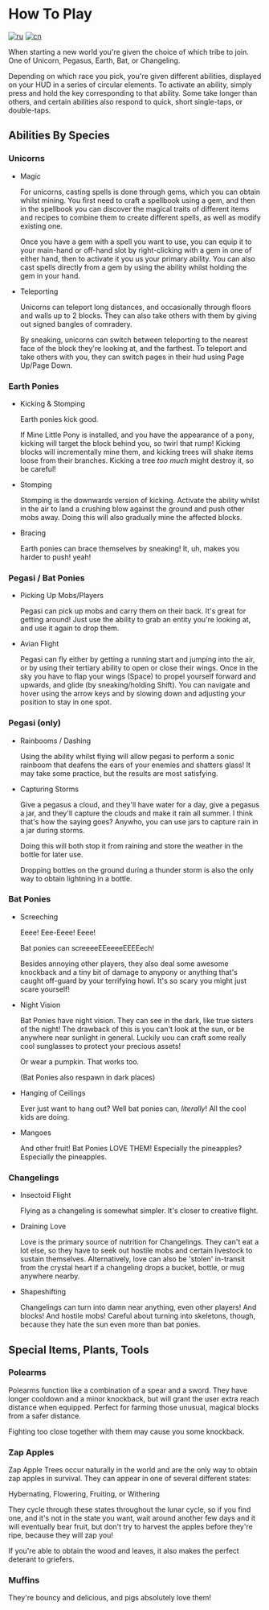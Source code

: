 # How To Play

[![ru](https://img.shields.io/badge/lang-ru-d52b1e.svg)](README_RU.md)
[![cn](https://img.shields.io/badge/lang-cn-de2910.svg)](README_CN.md)

When starting a new world you're given the choice of which tribe to join. One of Unicorn, Pegasus, Earth, Bat, or Changeling.

Depending on which race you pick, you're given different abilities, displayed on your HUD in a series of circular elements.
To activate an ability, simply press and hold the key corresponding to that ability. Some take longer than others, and certain abilities
also respond to quick, short single-taps, or double-taps.

## Abilities By Species

### Unicorns

 - Magic

   For unicorns, casting spells is done through gems, which you can obtain whilst mining. You first need to craft a spellbook using a gem, and then
   in the spellbook you can discover the magical traits of different items and recipes to combine them to create different spells, as well
   as modify existing one.

   Once you have a gem with a spell you want to use, you can equip it to your main-hand or off-hand slot by right-clicking with a gem in
   one of either hand, then to activate it you us your primary ability. You can also cast spells directly from a gem by using the ability
   whilst holding the gem in your hand.

 - Teleporting
   
   Unicorns can teleport long distances, and occasionally through floors and walls up to 2 blocks. They can also take others with them by giving out signed
   bangles of comradery.
   
   By sneaking, unicorns can switch between teleporting to the nearest face of the block they're looking at, and the farthest. To teleport and take others
   with you, they can switch pages in their hud using Page Up/Page Down.

### Earth Ponies
 - Kicking & Stomping

   Earth ponies kick good.

   If Mine Little Pony is installed, and you have the appearance of a pony, kicking will target the block behind you, so twirl that rump!
   Kicking blocks will incrementally mine them, and kicking trees will shake items loose from their branches. Kicking a tree _too much_ might destroy it,
   so be careful!

 - Stomping
   
   Stomping is the downwards version of kicking. Activate the ability whilst in the air to land a crushing blow against the ground and push
   other mobs away. Doing this will also gradually mine the affected blocks.

 - Bracing

   Earth ponies can brace themselves by sneaking! It, uh, makes you harder to push! yeah!

### Pegasi / Bat Ponies

 - Picking Up Mobs/Players

   Pegasi can pick up mobs and carry them on their back. It's great for getting around! Just use the ability to grab an entity you're looking at,
   and use it again to drop them.

 - Avian Flight

   Pegasi can fly either by getting a running start and jumping into the air, or by using their tertiary ability to open or close their wings.
   Once in the sky you have to flap your wings (Space) to propel yourself forward and upwards, and glide (by sneaking/holding Shift).
   You can navigate and hover using the arrow keys and by slowing down and adjusting your position to stay in one spot.
   
   
### Pegasi (only)
 - Rainbooms / Dashing
   
   Using the ability whilst flying will allow pegasi to perform a sonic rainboom that deafens the ears of your enemies and shatters glass!
   It may take some practice, but the results are most satisfying.

 - Capturing Storms
   
   Give a pegasus a cloud, and they'll have water for a day, give a pegasus a jar, and they'll capture the clouds and make it rain all
   summer. I think that's how the saying goes? Anywho, you can use jars to capture rain in a jar during storms.

   Doing this will both stop it from raining and store the weather in the bottle for later use.
   
   Dropping bottles on the ground during a thunder storm is also the only way to obtain lightning in a bottle.

### Bat Ponies
 - Screeching
 
   Eeee! Eee-Eeee! Eeee!
   
   Bat ponies can screeeeEEeeeeEEEEech!
   
   Besides annoying other players, they also deal some awesome knockback and a tiny bit of damage to anypony or anything that's caught off-guard by
   your terrifying howl. It's so scary you might just scare yourself!

 - Night Vision

   Bat Ponies have night vision. They can see in the dark, like true sisters of the night! The drawback of this is you can't look at the sun, or be
   anywhere near sunlight in general. Luckily uou can craft some really cool sunglasses to protect your precious assets!
   
   Or wear a pumpkin. That works too.
   
   (Bat Ponies also respawn in dark places)
   
 - Hanging of Ceilings

   Ever just want to hang out? Well bat ponies can, _literally_! All the cool kids are doing.
   
 - Mangoes
   
   And other fruit! Bat Ponies LOVE THEM! Especially the pineapples? Especially the pineapples.

### Changelings

 - Insectoid Flight

   Flying as a changeling is somewhat simpler. It's closer to creative flight.
   
 - Draining Love

   Love is the primary source of nutrition for Changelings. They can't eat a lot else, so they have to seek out hostile mobs and certain livestock to
   sustain themselves. Alternatively, love can also be 'stolen' in-transit from the crystal heart if a changeling drops a bucket, bottle, or mug
   anywhere nearby.
   
 - Shapeshifting
   
   Changelings can turn into damn near anything, even other players! And blocks! And hostile mobs!
   Careful about turning into skeletons, though, because they hate the sun even more than bat ponies.

## Special Items, Plants, Tools

### Polearms

Polearms function like a combination of a spear and a sword. They have longer cooldown and a minor knockback, but will grant the user extra reach distance
when equipped. Perfect for farming those unusual, magical blocks from a safer distance.

Fighting too close together with them may cause you some knockback.

### Zap Apples

Zap Apple Trees occur naturally in the world and are the only way to obtain zap apples in survival. They can appear in one of several different states:

Hybernating, Flowering, Fruiting, or Withering

They cycle through these states throughout the lunar cycle, so if you find one, and it's not in the state you want, wait around another few days and it
will eventually bear fruit, but don't try to harvest the apples before they're ripe, because they will zap you!

If you're able to obtain the wood and leaves, it also makes the perfect deterant to griefers.

### Muffins

They're bouncy and delicious, and pigs absolutely love them!